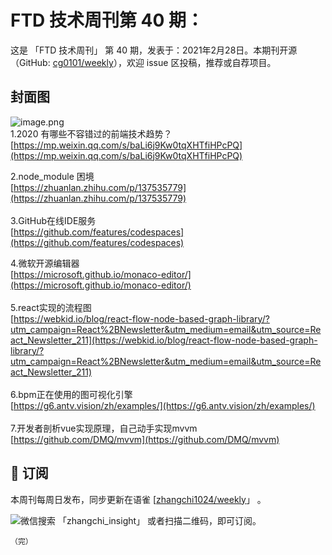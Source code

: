 # FTD 技术周刊第 40 期：
这是 「FTD 技术周刊」 第 40 期，发表于：2021年2月28日。本期刊开源（GitHub: [cg0101/weekly](https://github.com/cg0101/weekly)），欢迎 issue 区投稿，推荐或自荐项目。
## 封面图


![image.png](https://cdn.nlark.com/yuque/0/2020/png/132503/1605581995239-85e2cf1c-2c6f-4554-b0c4-5d0d41b0d71d.png#height=721&id=HbQGs&margin=%5Bobject%20Object%5D&name=image.png&originHeight=721&originWidth=1080&originalType=binary&size=1989939&status=done&style=none&width=1080)<br />1.2020 有哪些不容错过的前端技术趋势？<br />[https://mp.weixin.qq.com/s/baLi6j9Kw0tqXHTfiHPcPQ](https://mp.weixin.qq.com/s/baLi6j9Kw0tqXHTfiHPcPQ)

2.node_module 困境<br />[https://zhuanlan.zhihu.com/p/137535779](https://zhuanlan.zhihu.com/p/137535779)<br />
<br />3.GitHub在线IDE服务<br />[https://github.com/features/codespaces](https://github.com/features/codespaces)

4.微软开源编辑器<br />[https://microsoft.github.io/monaco-editor/](https://microsoft.github.io/monaco-editor/)<br />
<br />5.react实现的流程图<br />[https://webkid.io/blog/react-flow-node-based-graph-library/?utm_campaign=React%2BNewsletter&utm_medium=email&utm_source=React_Newsletter_211](https://webkid.io/blog/react-flow-node-based-graph-library/?utm_campaign=React%2BNewsletter&utm_medium=email&utm_source=React_Newsletter_211)  <br />
<br />6.bpm正在使用的图可视化引擎<br />[https://g6.antv.vision/zh/examples/](https://g6.antv.vision/zh/examples/)<br />
<br />7.开发者剖析vue实现原理，自己动手实现mvvm<br />[https://github.com/DMQ/mvvm](https://github.com/DMQ/mvvm)




## 📅 订阅
本周刊每周日发布，同步更新在语雀 [[zhangchi1024/weekly](https://www.yuque.com/zhangchi1024/weekly)」 。


微信搜索 「zhangchi_insight」 或者扫描二维码，即可订阅。
    <img src="https://cdn.nlark.com/yuque/0/2021/jpeg/132503/1640750963398-e8538e9e-6b96-46f7-abff-c93b56bdd377.jpeg?x-oss-process=image%2Fwatermark%2Ctype_d3F5LW1pY3JvaGVp%2Csize_36%2Ctext_5byg6amw%2Ccolor_FFFFFF%2Cshadow_50%2Ct_80%2Cg_se%2Cx_10%2Cy_10%2Fresize%2Cw_426%2Climit_0" style="float:left">
    
    （完）